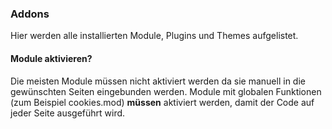 ### Addons ###

Hier werden alle installierten Module, Plugins und Themes aufgelistet.

#### Module aktivieren? ####

Die meisten Module müssen nicht aktiviert werden da sie manuell in die gewünschten Seiten eingebunden werden. Module mit globalen Funktionen (zum Beispiel cookies.mod) __müssen__ aktiviert werden, damit der Code auf jeder Seite ausgeführt wird.


